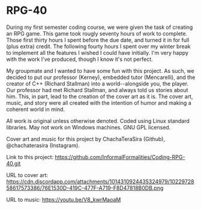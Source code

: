 # RPG-40

During my first semester coding course, we were given the task of creating an RPG game.
This game took rougly seventy hours of work to complete.
Those first thirty hours I spent before the due date, and turned it in for full (plus extra) credit.
The following fourty hours I spent over my winter break to implement all the features I wished I could have initially.
I'm very happy with the work I've produced, though I know it's not perfect.

My groupmate and I wanted to have some fun with this project.
As such, we decided to put our professor (Kerney), embedded tutor (Mencarelli), and the creator of C++ (Richard Stallman) into a world--alongside you, the player.
Our professor had met Richard Stallman, and always told us stories about him. This, in part, lead to the creation of the cover art as it is.
The cover art, music, and story were all created with the intention of humor and making a coherent world in mind.

All work is original unless otherwise denoted.
Coded using Linux standard libraries. May not work on Windows machines.
GNU GPL licensed.

Cover art and music for this project by ChachaTeraSira (Github), @chachaterasira (Instagram).

Link to this project: 	https://github.com/InformalFormalities/Coding-RPG-40.git

URL to cover art: 		https://cdn.discordapp.com/attachments/1014310924435324979/1022972858617573386/76E1530D-419C-477F-A719-F8D47818B0DB.png

URL to music: 			https://youtu.be/V8_kwrMaoaM
